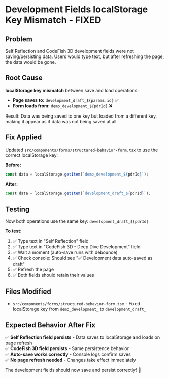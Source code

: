 # Development Fields localStorage Key Mismatch - FIXED

## Problem
Self Reflection and CodeFish 3D development fields were not saving/persisting data. Users would type text, but after refreshing the page, the data would be gone.

## Root Cause
**localStorage key mismatch** between save and load operations:

- **Page saves to:** `development_draft_${params.id}` ✅
- **Form loads from:** `demo_development_${pdrId}` ❌

Result: Data was being saved to one key but loaded from a different key, making it appear as if data was not being saved at all.

## Fix Applied

Updated `src/components/forms/structured-behavior-form.tsx` to use the correct localStorage key:

**Before:**
```typescript
const data = localStorage.getItem(`demo_development_${pdrId}`);
```

**After:**
```typescript
const data = localStorage.getItem(`development_draft_${pdrId}`);
```

## Testing

Now both operations use the same key: `development_draft_${pdrId}`

**To test:**
1. ✅ Type text in "Self Reflection" field
2. ✅ Type text in "CodeFish 3D - Deep Dive Development" field
3. ✅ Wait a moment (auto-save runs with debounce)
4. ✅ Check console: Should see "✅ Development data auto-saved as draft"
5. ✅ Refresh the page
6. ✅ Both fields should retain their values

## Files Modified
- `src/components/forms/structured-behavior-form.tsx` - Fixed localStorage key from `demo_development_` to `development_draft_`

## Expected Behavior After Fix

✅ **Self Reflection field persists** - Data saves to localStorage and loads on page refresh  
✅ **CodeFish 3D field persists** - Same persistence behavior  
✅ **Auto-save works correctly** - Console logs confirm saves  
✅ **No page refresh needed** - Changes take effect immediately  

The development fields should now save and persist correctly! 🎉



